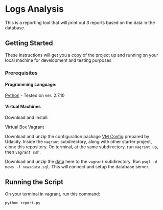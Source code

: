 
# Logs Analysis

This is a reporting tool that will print out 3 reports based on the data in the database.

## Getting Started

These instructions will get you a copy of the project up and running on your local machine for development and testing purposes.

### Prerequisites

#### Programming Language:

[Python](https://www.python.org/) - Tested on ver. 2.7.10

#### Virtual Machines

Download and Install:

[Virtual Box](https://www.virtualbox.org/wiki/Download_Old_Builds_5_1)
[Vagrant](https://www.vagrantup.com/downloads.html)

Download and unzip the configuration package [VM Config](https://s3.amazonaws.com/video.udacity-data.com/topher/2018/April/5acfbfa3_fsnd-virtual-machine/fsnd-virtual-machine.zip) prepared by Udacity. Inside the `vagrant` subdirectory, along with other starter project, clone this repository. On terminal, at the same subdirectory, run `vagrant up`, then `vagrant ssh`.

Download and unzip the [data](https://d17h27t6h515a5.cloudfront.net/topher/2016/August/57b5f748_newsdata/newsdata.zip) here to the `vagrant` subdirectory. Run `psql -d news -f newsdata.sql`. This will connect and setup the database server.

## Running the Script

On your terminal in vagrant, run this command:  

````
python report.py
````
